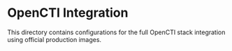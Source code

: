 # OpenCTI Integration
This directory contains configurations for the full OpenCTI stack integration using official production images.